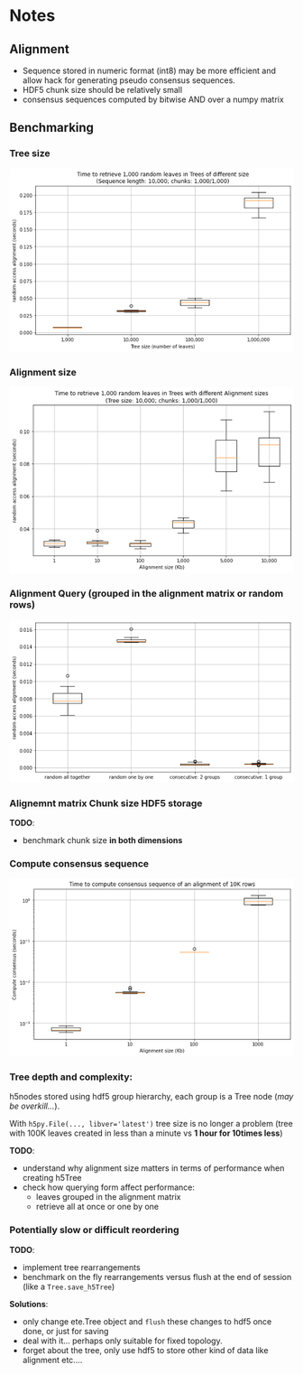 # Notes

## Alignment

  - Sequence stored in numeric format (int8) may be more efficient and allow hack for generating pseudo consensus sequences.
  - HDF5 chunk size should be relatively small
  - consensus sequences computed by bitwise AND over a numpy matrix

## Benchmarking

### Tree size

![](plots/benchmark_alignment-retrieval_VS_Tree-size.png)

### Alignment size

![](plots/benchmark_alignment-retrieval_VS_alignment-size.png)

### Alignment Query (grouped in the alignment matrix or random rows)

![](plots/benchmark_random_alignment_retrieval.png)

### Alignemnt matrix Chunk size HDF5 storage

__TODO__:
- benchmark chunk size **in both dimensions**

### Compute consensus sequence

![](plots/benchmark_consensus_sequence.png)


### Tree depth and complexity:

h5nodes stored using hdf5 group hierarchy, each group is a Tree node (_may be overkill..._).

With `h5py.File(..., libver='latest')` tree size is no longer a problem (tree with 100K leaves created in less than a minute vs **1 hour for 10times less**)

__TODO__: 
- understand why alignment size matters in terms of performance when creating h5Tree
- check how querying form affect performance:
  - leaves grouped in the alignment matrix
  - retrieve all at once or one by one


### Potentially slow or difficult reordering

__TODO__: 
  - implement tree rearrangements
  - benchmark on the fly rearrangements versus flush at the end of session (like a `Tree.save_h5Tree`) 

__Solutions__:
 - only change ete.Tree object and `flush` these changes to hdf5 once done, or just for saving
 - deal with it... perhaps only suitable for fixed topology.
 - forget about the tree, only use hdf5 to store other kind of data like alignment etc....
